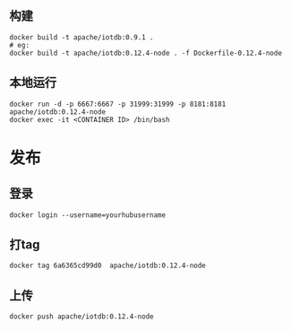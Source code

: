 ## 构建
```
docker build -t apache/iotdb:0.9.1 .
# eg: 
docker build -t apache/iotdb:0.12.4-node . -f Dockerfile-0.12.4-node

```
## 本地运行
```
docker run -d -p 6667:6667 -p 31999:31999 -p 8181:8181 apache/iotdb:0.12.4-node
docker exec -it <CONTAINER ID> /bin/bash
```


# 发布
## 登录
```
docker login --username=yourhubusername 
```
## 打tag
``` 
docker tag 6a6365cd99d0  apache/iotdb:0.12.4-node
```

## 上传
```
docker push apache/iotdb:0.12.4-node
```
